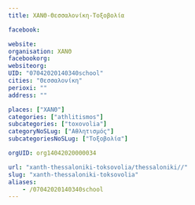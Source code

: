 ```yaml
---
title: ΧΑΝΘ-Θεσσαλονίκη-Τοξοβολία

facebook:

website:
organisation: ΧΑΝΘ
facebookorg:
websiteorg:
UID: "07042020140340school"
cities: "Θεσσαλονίκη"
perioxi: ""
address: ""

places: ["ΧΑΝΘ"]
categories: ["athlitismos"]
subcategories: ["toxovolia"]
categoryNoSLug: ["Αθλητισμός"]
subcategoriesNoSLug: ["Τοξοβολία"]

orgUID: org14042020000034

url: "xanth-thessaloniki-toksovolia/thessaloniki//"
slug: "xanth-thessaloniki-toksovolia"
aliases:
    - /07042020140340school
---
```





